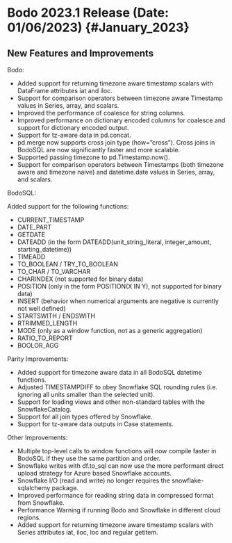 # Bodo 2023.1 Release (Date: 01/06/2023) {#January_2023}

## New Features and Improvements

Bodo:

- Added support for returning timezone aware timestamp scalars with DataFrame attributes iat and iloc.
- Support for comparison operators between timezone aware Timestamp values in Series, array, and scalars.
- Improved the performance of coalesce for string columns.
- Improved performance on dictionary encoded columns for coalesce and support for dictionary encoded output.
- Support for tz-aware data in pd.concat.
- pd.merge now supports cross join type (how=”cross”). Cross joins in BodoSQL are now significantly faster and more scalable.
- Supported passing timezone to pd.Timestamp.now().
- Support for comparison operators between Timestamps (both timezone aware and timezone naive) and datetime.date values in Series, array, and scalars.

BodoSQL:

Added support for the following functions:

- CURRENT_TIMESTAMP
- DATE_PART
- GETDATE
- DATEADD (in the form DATEADD(unit_string_literal, integer_amount, starting_datetime))
- TIMEADD
- TO_BOOLEAN / TRY_TO_BOOLEAN
- TO_CHAR / TO_VARCHAR
- CHARINDEX (not supported for binary data)
- POSITION (only in the form POSITION(X IN Y), not supported for binary data)
- INSERT (behavior when numerical arguments are negative is currently not well defined)
- STARTSWITH / ENDSWITH
- RTRIMMED_LENGTH
- MODE (only as a window function, not as a generic aggregation)
- RATIO_TO_REPORT
- BOOLOR_AGG

Parity Improvements:

- Added support for timezone aware data in all BodoSQL datetime functions.
- Adjusted TIMESTAMPDIFF to obey Snowflake SQL rounding rules (i.e. ignoring all units smaller than the selected unit).
- Support for loading views and other non-standard tables with the SnowflakeCatalog.
- Support for all join types offered by Snowflake.
- Support for tz-aware data outputs in Case statements.

Other Improvements:

- Multiple top-level calls to window functions will now compile faster in BodoSQL if they use the same partition and order.
- Snowflake writes with df.to_sql can now use the more performant direct upload strategy for Azure based Snowflake accounts.
- Snowflake I/O (read and write) no longer requires the snowflake-sqlalchemy package.
- Improved performance for reading string data in compressed format from Snowflake.
- Performance Warning if running Bodo and Snowflake in different cloud regions.
- Added support for returning timezone aware timestamp scalars with Series attributes iat, iloc, loc and regular getitem.
